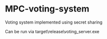 # MPC-voting-system
Voting system implemented using secret sharing

Can be run via target\release\voting_server.exe